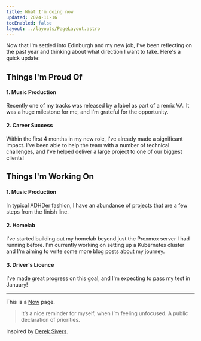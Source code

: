 ```yaml
---
title: What I'm doing now
updated: 2024-11-16
tocEnabled: false
layout: ../layouts/PageLayout.astro
---
```


Now that I'm settled into Edinburgh and my new job, I've been reflecting on the past year and thinking about what direction I want to take. Here's a quick update:

## Things I'm Proud Of

#### 1. **Music Production**

Recently one of my tracks was released by a label as part of a remix VA. It was a huge milestone for me, and I'm grateful for the opportunity.

#### 2. **Career Success**

Within the first 4 months in my new role, I've already made a significant impact. I've been able to help the team with a number of technical challenges, and I've helped deliver a large project to one of our biggest clients!

## Things I'm Working On

#### 1. **Music Production**

In typical ADHDer fashion, I have an abundance of projects that are a few steps from the finish line.

#### 2. **Homelab**

I've started building out my homelab beyond just the Proxmox server I had running before. I'm currently working on setting up a Kubernetes cluster and I'm aiming to write some more blog posts about my journey.

#### 3. **Driver's Licence**

I've made great progress on this goal, and I'm expecting to pass my test in January!

---

This is a [Now](https://nownownow.com/about) page.

> It’s a nice reminder for myself, when I’m feeling unfocused. A public declaration of priorities.

Inspired by [Derek Sivers](https://sive.rs/nowff).
